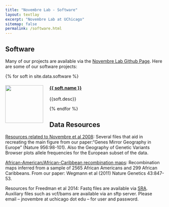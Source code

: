 ```yaml
---
title: "Novembre Lab - Software"
layout: textlay
excerpt: "Novembre Lab at UChicago"
sitemap: false
permalink: /software.html
---
```


## Software

Many of our projects are available via the [Novembre Lab Github Page](https://github.com/NovembreLab). Here are some of our software projects:

{% for soft in site.data.software %}

<div class="row">
<div class="col-sm-11 clearfix">
  <img src="{{ site.url }}{{ site.baseurl }}/images/softpic/{{ soft.photo }}" class="img-responsive" width="120px" style="float: left; padding-right: 20px" />
  <h4><a href="{{soft.url}}" target="_blank">{{ soft.name }}</a></h4>
  <p>{{soft.desc}}</p>
</div>  
</div>

{% endfor %}


## Data Resources

[Resources related to Novembre et al 2008](https://github.com/jnovembre/Novembre_etal_2008_misc):  Several files that aid in recreating the main figure from our paper:“Genes Mirror Geography in Europe” (Nature 956:98-101). Also the Geography of Genetic Variants Browser plots allele frequencies for the European subset of the data.

[African-American/African-Caribbean recombination maps](https://jnpopgen.org/software/software/AfricanAmerican_AfricanCaribbean_recombination_maps.zip): Recombination maps inferred from a sample of 2565 African Americans and 299 African Caribbeans.  From our paper: Wegmann et al (2011) Nature Genetics 43:847-53.

Resources for Freedman et al 2014:  Fastq files are available via [SRA](http://www.ncbi.nlm.nih.gov/bioproject/PRJNA274504).  Auxiliary files such as vcf/bams are available via an sftp server. Please email – jnovembre at uchicago dot edu – for user and password.
